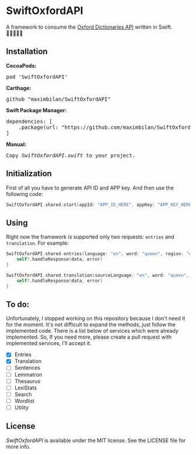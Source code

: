 # SwiftOxfordAPI
A framework to consume the <a href="https://developer.oxforddictionaries.com/documentation">Oxford Dictionaries API</a> written in Swift.</br>
🍟🍉🍋🍇🍌

## Installation
<b>CocoaPods:</b>
<pre>
pod 'SwiftOxfordAPI'
</pre>
<b>Carthage:</b>
<pre>
github "maximbilan/SwiftOxfordAPI"
</pre>
<b>Swift Package Manager:</b>
<pre>
dependencies: [
    .package(url: "https://github.com/maximbilan/SwiftOxfordAPI", from: "0.2"))
]
</pre>
<b>Manual:</b>
<pre>
Copy <i>SwiftOxfordAPI.swift</i> to your project.
</pre>

## Initialization

First of all you have to generate API ID and APP key.
And then use the following code:
```swift
SwiftOxfordAPI.shared.start(appId: "APP_ID_HERE", appKey: "APP_KEY_HERE")
```

## Using

Right now the framework is supported only two requests: `entries` and `translation`.
For example:
```swift
SwiftOxfordAPI.shared.entries(language: "en", word: "queen", region: "us", filters: "grammaticalFeatures=singular,past;lexicalCategory=noun") { [weak self] (data, error) in
    self?.handleResponse(data, error)
}
```

```swift
SwiftOxfordAPI.shared.translation(sourceLanguage: "en", word: "queen", targetLanguage: "es") { [weak self] (data, error) in
    self?.handleResponse(data, error)
}
```

## To do:

Unfortunately, I stopped working on this repository because I don't need it for the moment.
It's not difficult to expand the methods, just follow the implemented code. There is a list below of services which were already implemented. So, If you need more, please create a pull request with implemented services, I'll accept it.

- [x] Entries
- [x] Translation
- [ ] Sentences
- [ ] Lemmatron
- [ ] Thesaurus
- [ ] LexiStats
- [ ] Search
- [ ] Wordlist
- [ ] Utility

## License

<i>SwiftOxfordAPI</i> is available under the MIT license. See the LICENSE file for more info.
